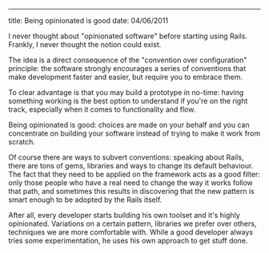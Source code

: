 --- 
title: Being opinionated is good
date: 04/06/2011

I never thought about "opinionated software" before starting using Rails. Frankly, I never thought the notion could exist.

The idea is a direct consequence of the "convention over configuration" principle: the software strongly encourages a series of conventions that make development faster and easier, but require you to embrace them.

To clear advantage is that you may build a prototype in no-time: having something working is the best option to understand if you're on the right track, especially when it comes to functionality and flow.

Being opinionated is good: choices are made on your behalf and you can concentrate on building your software instead of trying to make it work from scratch.

Of course there are ways to subvert conventions: speaking about Rails, there are tons of gems, libraries and ways to change its default behaviour. The fact that they need to be applied on the framework acts as a good filter: only those people who have a real need to change the way it works follow that path, and sometimes this results in discovering that the new pattern is smart enough to be adopted by the Rails itself.

After all, every developer starts building his own toolset and it's highly opinionated. Variations on a certain pattern, libraries we prefer over others, techniques we are more comfortable with. While a good developer always tries some experimentation, he uses his own approach to get stuff done.


